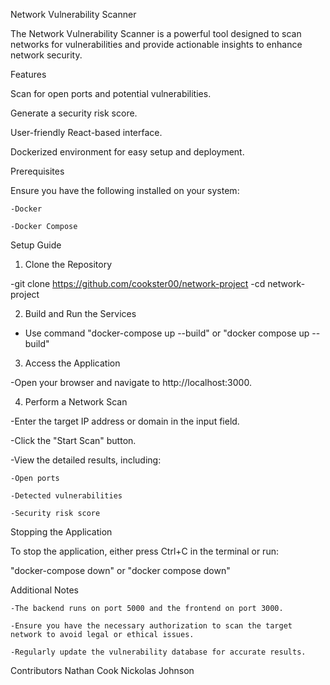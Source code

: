 Network Vulnerability Scanner

The Network Vulnerability Scanner is a powerful tool designed to scan networks for vulnerabilities and provide actionable insights to enhance network security.

Features

  Scan for open ports and potential vulnerabilities.
  
  Generate a security risk score.
  
  User-friendly React-based interface.
  
  Dockerized environment for easy setup and deployment.

Prerequisites

  Ensure you have the following installed on your system:

    -Docker

    -Docker Compose

Setup Guide

1. Clone the Repository

  -git clone https://github.com/cookster00/network-project
  -cd network-project

2. Build and Run the Services

  - Use command "docker-compose up --build" or "docker compose up --build"

3. Access the Application

  -Open your browser and navigate to http://localhost:3000.

4. Perform a Network Scan

  -Enter the target IP address or domain in the input field.

  -Click the "Start Scan" button.

  -View the detailed results, including:

    -Open ports

    -Detected vulnerabilities

    -Security risk score

Stopping the Application

  To stop the application, either press Ctrl+C in the terminal or run:

  "docker-compose down" or "docker compose down"

Additional Notes

    -The backend runs on port 5000 and the frontend on port 3000.

    -Ensure you have the necessary authorization to scan the target network to avoid legal or ethical issues.

    -Regularly update the vulnerability database for accurate results.


Contributors
  Nathan Cook
  Nickolas Johnson
